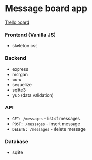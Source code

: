 # Message board app

[Trello board](https://trello.com/b/YW9WzOrw/message-board-app)

### Frontend (Vanilla JS)

- skeleton css

### Backend

- express
- morgan
- cors
- sequelize
- sqlite3
- yup (data validation)

### API

- `GET: /messages` - list of messages
- `POST: /messages` - insert message
- `DELETE: /messages` - delete message

### Database

- sqlite
